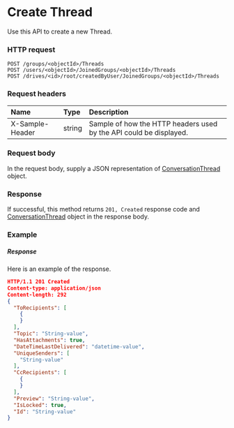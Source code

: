 # Create Thread

Use this API to create a new Thread.
### HTTP request
```http
POST /groups/<objectId>/Threads
POST /users/<objectId>/JoinedGroups/<objectId>/Threads
POST /drives/<id>/root/createdByUser/JoinedGroups/<objectId>/Threads

```
### Request headers
| Name       | Type | Description|
|:---------------|:--------|:----------|
| X-Sample-Header  | string  | Sample of how the HTTP headers used by the API could be displayed.|

### Request body
In the request body, supply a JSON representation of [ConversationThread](../resources/conversationthread.md) object.


### Response
If successful, this method returns `201, Created` response code and [ConversationThread](../resources/conversationthread.md) object in the response body.

### Example
##### Response
Here is an example of the response.
```json
HTTP/1.1 201 Created
Content-type: application/json
Content-length: 292
{
  "ToRecipients": [
    {
    }
  ],
  "Topic": "String-value",
  "HasAttachments": true,
  "DateTimeLastDelivered": "datetime-value",
  "UniqueSenders": [
    "String-value"
  ],
  "CcRecipients": [
    {
    }
  ],
  "Preview": "String-value",
  "IsLocked": true,
  "Id": "String-value"
}
```
